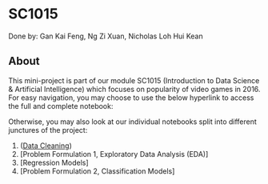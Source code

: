 # SC1015 

Done by: Gan Kai Feng, Ng Zi Xuan, Nicholas Loh Hui Kean

## About
This mini-project is part of our module SC1015 (Introduction to Data Science & Artificial Intelligence) which focuses on popularity of video games in 2016. For easy navigation, you may choose to use the below hyperlink to access the full and complete notebook:

Otherwise, you may also look at our individual notebooks split into different junctures of the project:

1. ([Data Cleaning](https://github.com/ngzxzxzx/SC1015/blob/main/Data%20Cleaning.ipynb))
2. [Problem Formulation 1, Exploratory Data Analysis (EDA)]
3. [Regression Models]
4. [Problem Formulation 2, Classification Models]
